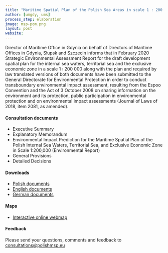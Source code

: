 ```yaml
---
title: "Maritime Spatial Plan of the Polish Sea Areas in scale 1 : 200 000"
author: [umgdy, ums]
process_step: elaboration
image: msp-pom.png
layout: post
website: 
---
```


Director of Maritime Office in Gdynia on behalf of Directors of Maritime Offices in Gdynia, Słupsk and Szczecin
informs that in February 2020 Strategic Environmental Assessment Report for the draft development spatial plan 
for the internal sea waters, territorial sea and the exclusive economic zone in a scale 1&nbsp;:&nbsp;200&nbsp;000 
along with the plan and required by law translated versions of both documents have been submitted 
to the General Directorate for Environmental Protection in order to conduct transboundary environmental impact assessment, 
resulting from the Espoo Convention and the Act of 3 October 2008 on sharing information on the environment and its protection, 
public participation in environmental protection and on environmental impact assessments 
(Journal of Laws of 2018, item 2081, as amended).


#### Consultation documents

- Executive Summary
- Explanatory Memorandum
- Environmental Impact Prediction for the Maritime Spatial Plan of the Polish Internal Sea Waters, Territorial Sea, and Exclusive Economic Zone
in Scale 1:200,000 (Environmental Report)
- General Provisions
- Detailed Decisions

#### Downloads

- [Polish documents](https://github.com/polishmsp/polish-sea-areas/releases/download/v3.0.0-espoo/msp-polish-sea-areas-pl.zip)
- [English documents](https://github.com/polishmsp/polish-sea-areas/releases/download/v3.0.0-espoo/msp-polish-sea-areas-en.zip)
- [German documents](https://github.com/polishmsp/polish-sea-areas/releases/download/v3.0.0-espoo/msp-polish-sea-areas-de.zip)

#### Maps

- [Interactive online webmap](https://mapy.umgdy.gov.pl/pzp/apps/webappviewer/index.html?id=0540604136b54738b1e0494c40f297ab)

#### Feedback

Please send your questions, comments and feedback to <consultations@polishmsp.eu>
